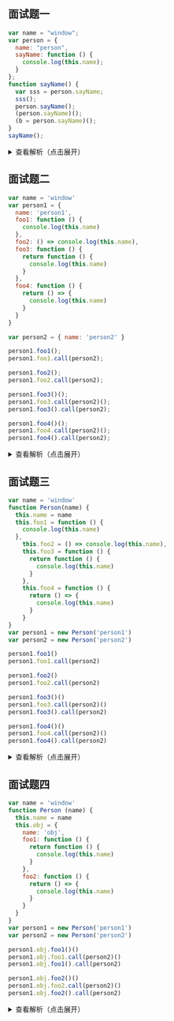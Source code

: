 ## 面试题一

```js
var name = "window";
var person = {
  name: "person",
  sayName: function () {
    console.log(this.name);
  }
};
function sayName() {
  var sss = person.sayName;
  sss(); 
  person.sayName(); 
  (person.sayName)(); 
  (b = person.sayName)(); 
}
sayName();
```

<details>
<summary>查看解析（点击展开）</summary>

sss(): window(直接调用函数，默认绑定)

person.sayName(): person(隐式绑定)

(person.sayName)(): person(默认绑定和隐式绑定冲突，隐式绑定优先)

(b = person.sayName)(): window(间接函数绑定)

</details>

## 面试题二

```js
var name = 'window'
var person1 = {
  name: 'person1',
  foo1: function () {
    console.log(this.name)
  },
  foo2: () => console.log(this.name),
  foo3: function () {
    return function () {
      console.log(this.name)
    }
  },
  foo4: function () {
    return () => {
      console.log(this.name)
    }
  }
}

var person2 = { name: 'person2' }

person1.foo1(); 
person1.foo1.call(person2); 

person1.foo2();
person1.foo2.call(person2);

person1.foo3()();
person1.foo3.call(person2)();
person1.foo3().call(person2);

person1.foo4()();
person1.foo4.call(person2)();
person1.foo4().call(person2);
```

<details>
<summary>查看解析（点击展开）</summary>

person1.foo1(): person1(隐式绑定)

person1.foo1.call(person2): person2(隐式绑定和显示绑定冲突，显示绑定优先)

person1.foo2(): window(箭头函数不绑定this，找到上层this：window)

person1.foo2.call(person2): window(箭头函数不绑定this，找到上层this：window)

person1.foo3()(): window(直接调用函数，默认绑定)

person1.foo3.call(person2)()：window(绑定了foo3的this为person2，但是跟内部闭包没有关系，还是直接调用函数，默认绑定)

person1.foo3().call(person2)：person2(调用foo3函数返回闭包，然后给闭包显式绑定person2)

person1.foo4()()：person1(直接调用函数，但是闭包是一个箭头函数，箭头函数不绑定this，于是去上层找this，上层foo4的this是通过隐式绑定的person1)

person1.foo4.call(person2)()：perosn2(给foo4显式绑定了person2，但是跟内部闭包没有关系，接着直接调用，内部是一个闭包，闭包是一个箭头函数，箭头函数不绑定this，于是去上层找this，上层foo4的this是person2)

person1.foo4().call(person2)：person1(返回了闭包，然后给闭包显式绑定了person2，但是闭包是一个箭头函数，箭头函数不绑定this)
</details>

## 面试题三

```js
var name = 'window'
function Person(name) {
  this.name = name
  this.foo1 = function () {
    console.log(this.name)
  },
    this.foo2 = () => console.log(this.name),
    this.foo3 = function () {
      return function () {
        console.log(this.name)
      }
    },
    this.foo4 = function () {
      return () => {
        console.log(this.name)
      }
    }
}
var person1 = new Person('person1')
var person2 = new Person('person2')

person1.foo1()
person1.foo1.call(person2)

person1.foo2()
person1.foo2.call(person2)

person1.foo3()()
person1.foo3.call(person2)()
person1.foo3().call(person2)

person1.foo4()()
person1.foo4.call(person2)()
person1.foo4().call(person2)
```

<details>
<summary>查看解析（点击展开）</summary>

person1.foo1()：person1(隐式绑定)

person1.foo1.call(person2)：person2(显式绑定)

person1.foo2()：person1(隐式绑定，但是foo2是一个箭头函数，箭头函数不绑定this，上层this是person1对象)

person1.foo2.call(person2)：person1(显式绑定，但是foo2是一个箭头函数，箭头函数不绑定this，上层this是person1对象)

person1.foo3()()：window(默认绑定)

person1.foo3.call(person2)()：window(显式绑定foo3的this为person2，但是跟里面的函数没有关系，直接调用的函数默认绑定)

person1.foo3().call(person2)：person2(显式绑定里面的函数为person2)

person1.foo4()()：person1(默认绑定，但是里面的函数是一个箭头函数，箭头函数不绑定this，上层this是person1对象)

person1.foo4.call(person2)()：person2(显式绑定foo4函数的this为person2，但是跟里面的函数没有关系，默认绑定里面的函数，但是里面的函数是一个箭头函数，箭头函数不绑定this，上层this是foo4，foo4的this是person2)

person1.foo4().call(person2)：person1(显式绑定里面的函数为person2，但是里面的函数是一个箭头函数，箭头函数不绑定this，上层this是person1对象)

</details>

## 面试题四

```js
var name = 'window'
function Person (name) {
  this.name = name
  this.obj = {
    name: 'obj',
    foo1: function () {
      return function () {
        console.log(this.name)
      }
    },
    foo2: function () {
      return () => {
        console.log(this.name)
      }
    }
  }
}
var person1 = new Person('person1')
var person2 = new Person('person2')

person1.obj.foo1()()
person1.obj.foo1.call(person2)()
person1.obj.foo1().call(person2)

person1.obj.foo2()()
person1.obj.foo2.call(person2)()
person1.obj.foo2().call(person2)
```

<details>
<summary>查看解析（点击展开）</summary>

person1.obj.foo1()()：window(直接调用函数，默认绑定)

person1.obj.foo1.call(person2)()：window(显式绑定foo1位person2，但是跟里面的函数没有关系，直接调用里面的函数默认绑定)

person1.obj.foo1().call(person2)：person2(显式绑定里面的this为person2)

person1.obj.foo2()()：obj(默认绑定，但是里面函数是一个箭头函数，箭头函数不绑定this，向上层找this，上层是obj隐式调用了foo2，所以上层this是obj)

person1.obj.foo2.call(person2)()：person2(显式绑定foo2函数的this为person2，直接调用内部函数，但是内部函数是一个箭头函数，箭头函数不绑定this，上层this是foo2)

person1.obj.foo2().call(person2)：obj(显式绑定内部函数this为person2，但是内部函数是一个箭头函数，箭头函数不绑定this，上层this是foo2，foo2的this是obj隐式绑定的this)

</details>